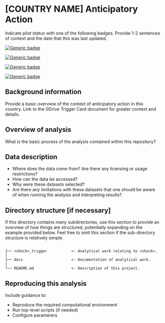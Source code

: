 # [COUNTRY NAME] Anticipatory Action

Indicate pilot status with one of the following badges. Provide 1-2 sentences of context and the date that this was last updated. 

[![Generic badge](https://img.shields.io/badge/STATUS-UNDER%20DEVELOPMENT-%23007CE0)](https://shields.io/)

[![Generic badge](https://img.shields.io/badge/STATUS-ENDORSED-%231EBFB3)](https://shields.io/)

[![Generic badge](https://img.shields.io/badge/STATUS-UNDER%20REVISION-%23CCCCCC)](https://shields.io/)

[![Generic badge](https://img.shields.io/badge/STATUS-ON%20HOLD-%23F2645A)](https://shields.io/) 

## Background information

Provide a basic overview of the context of anticipatory action in this country. Link to the GDrive Trigger Card document for greater context and details.  

## Overview of analysis

What is the basic process of the analysis contained within this repository? 

## Data description

- Where does the data come from? Are there any licensing or usage restrictions?
- How can the data be accessed?
- Why were these datasets selected?
- Are there any limitations with these datasets that one should be aware of when running the analysis and interpreting results?

## Directory structure [if necessary]

If this directory contains many subdirectories, use this section to provide an overview of how things are structured, potentially expanding on the example provided below. Feel free to omit this section if the sub-directory structure is relatively simple.

```

├── <shock>_trigger           <- Analytical work relating to <shock>. 
|
├── docs                      <- Documentation of analytical work.
|
└── README.md                 <- Description of this project.

```

## Reproducing this analysis

Include guidance to:
- Reproduce the required computational environment 
- Run top-level scripts (if needed)
- Configure paramerers